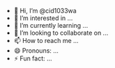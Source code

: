- 👋 Hi, I’m @cid1033wa
- 👀 I’m interested in ...
- 🌱 I’m currently learning ...
- 💞️ I’m looking to collaborate on ...
- 📫 How to reach me ...
- 😄 Pronouns: ...
- ⚡ Fun fact: ...

<!---
cid1033wa/cid1033wa is a ✨ special ✨ repository because its `README.md` (this file) appears on your GitHub profile.
You can click the Preview link to take a look at your changes.
--->
